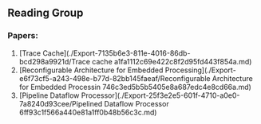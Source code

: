 ## Reading Group

### Papers:
1. [Trace Cache](./Export-7135b6e3-811e-4016-86db-bcd298a9921d/Trace cache a1fa1112c69e422c8f2d95fd443f854a.md)
2. [Reconfigurable Architecture for Embedded Processing](./Export-e6f73cf5-a243-498e-b77d-82bb145faeaf/Reconfigurable Architecture for Embedded Processin 746c3ed5b5b5405e8a687edc4e8cd66a.md)
3. [Pipeline Dataflow Processor](./Export-25f3e2e5-601f-4710-a0e0-7a8240d93cee/Pipelined Dataflow Processor 6ff93c1f566a440e81a1ff0b48b56c3c.md)
